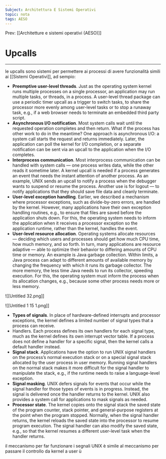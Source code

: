```yaml
---
Subject: Architettura E Sistemi Operativi
topic: nota
tags: AESO
---
```


Prev: [[Architetture e sistemi operativi (AESO)]]

# Upcalls
---


le upcalls sono sistemi per permettere ai processi di avere funzionalità simili ai [[Sistemi Operativi]], ad sempio:

- **Preemptive user-level threads**. Just as the operating system kernel runs multiple
processes on a single processor, an application may run multiple tasks, or threads, in
a process. A user-level thread package can use a periodic timer upcall as a trigger to
switch tasks, to share the processor more evenly among user-level tasks or to stop a
runaway task, e.g., if a web browser needs to terminate an embedded third party
script.
- **Asynchronous I/O notification**. Most system calls wait until the requested operation
completes and then return. What if the process has other work to do in the meantime?
One approach is asynchronous I/O: a system call starts the request and returns
immediately. Later, the application can poll the kernel for I/O completion, or a separate
notification can be sent via an upcall to the application when the I/O completes.
- **Interprocess communication**. Most interprocess communication can be handled with
system calls — one process writes data, while the other reads it sometime later. A
kernel upcall is needed if a process generates an event that needs the instant
attention of another process. As an example, UNIX sends an upcall to notify a process
when the debugger wants to suspend or resume the process. Another use is for logout
— to notify applications that they should save file data and cleanly terminate.
- **User-level exception handling**. Earlier, we described a mechanism where processor
exceptions, such as divide-by-zero errors, are handled by the kernel. However, many
applications have their own exception handling routines, e.g., to ensure that files are
saved before the application shuts down. For this, the operating system needs to
inform the application when it receives a processor exception so the application
runtime, rather than the kernel, handles the event.
- **User-level resource allocation**. Operating systems allocate resources — deciding
which users and processes should get how much CPU time, how much memory, and
so forth. In turn, many applications are resource adaptive — able to optimize their
behavior to differing amounts of CPU time or memory. An example is Java garbage
collection. Within limits, a Java process can adapt to different amounts of available
memory by changing the frequency with which it runs its garbage collector. The more
memory, the less time Java needs to run its collector, speeding execution. For this, the
operating system must inform the process when its allocation changes, e.g., because
some other process needs more or less memory.

![[Untitled 32.png]]

![[Untitled 1 15 1.png]]

- **Types of signals**. In place of hardware-defined interrupts and processor exceptions,
the kernel defines a limited number of signal types that a process can receive.
- Handlers. Each process defines its own handlers for each signal type, much as the
kernel defines its own interrupt vector table. If a process does not define a handler for
a specific signal, then the kernel calls a default handler instead.
- **Signal stack**. Applications have the option to run UNIX signal handlers on the
process’s normal execution stack or on a special signal stack allocated by the user
process in user memory. Running signal handlers on the normal stack makes it more
difficult for the signal handler to manipulate the stack, e.g., if the runtime needs to
raise a language-level exception.
- **Signal masking**. UNIX defers signals for events that occur while the signal handler for
those types of events is in progress. Instead, the signal is delivered once the handler
returns to the kernel. UNIX also provides a system call for applications to mask signals
as needed.
- **Processor state**. The kernel copies onto the signal stack the saved state of the
program counter, stack pointer, and general-purpose registers at the point when the
program stopped. Normally, when the signal handler returns, the kernel reloads the
saved state into the processor to resume program execution. The signal handler can
also modify the saved state, e.g., so that the kernel resumes a different user-level task
when the handler returns.

il meccanismo per far funzionare i segnali UNIX è simile al meccanismo per passare il controllo da kernel a user
ù